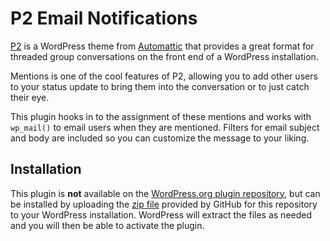 P2 Email Notifications
======================

[P2](http://wordpress.org/extend/themes/p2) is a WordPress theme from [Automattic](http://automattic.com) that provides a great format for threaded group conversations on the front end of a WordPress installation.

Mentions is one of the cool features of P2, allowing you to add other users to your status update to bring them into the conversation or to just catch their eye.

This plugin hooks in to the assignment of these mentions and works with `wp_mail()` to email users when they are mentioned. Filters for email subject and body are included so you can customize the message to your liking.

## Installation

This plugin is **not** available on the [WordPress.org plugin repository](http://wordpress.org/extend/plugins), but can be installed by uploading the [zip file](https://github.com/jeremyfelt/P2-Updates-Via-OSX/archive/master.zip) provided by GitHub for this repository to your WordPress installation. WordPress will extract the files as needed and you will then be able to activate the plugin.
